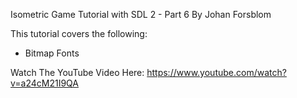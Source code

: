 Isometric Game Tutorial with SDL 2 - Part 6
By Johan Forsblom

This tutorial covers the following: 
 -  Bitmap Fonts

Watch The YouTube Video Here: https://www.youtube.com/watch?v=a24cM21I9QA


